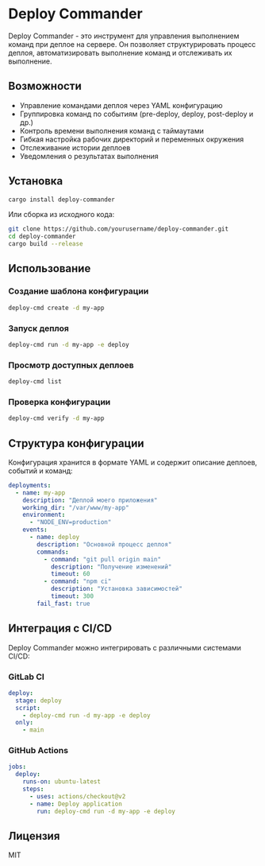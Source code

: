 # Deploy Commander

Deploy Commander - это инструмент для управления выполнением команд при деплое на сервере.
Он позволяет структурировать процесс деплоя, автоматизировать выполнение команд и отслеживать их выполнение.

## Возможности

- Управление командами деплоя через YAML конфигурацию
- Группировка команд по событиям (pre-deploy, deploy, post-deploy и др.)
- Контроль времени выполнения команд с таймаутами
- Гибкая настройка рабочих директорий и переменных окружения
- Отслеживание истории деплоев
- Уведомления о результатах выполнения

## Установка

```bash
cargo install deploy-commander
```

Или сборка из исходного кода:

```bash
git clone https://github.com/yourusername/deploy-commander.git
cd deploy-commander
cargo build --release
```

## Использование

### Создание шаблона конфигурации

```bash
deploy-cmd create -d my-app
```

### Запуск деплоя

```bash
deploy-cmd run -d my-app -e deploy
```

### Просмотр доступных деплоев

```bash
deploy-cmd list
```

### Проверка конфигурации

```bash
deploy-cmd verify -d my-app
```

## Структура конфигурации

Конфигурация хранится в формате YAML и содержит описание деплоев, событий и команд:

```yaml
deployments:
  - name: my-app
    description: "Деплой моего приложения"
    working_dir: "/var/www/my-app"
    environment:
      - "NODE_ENV=production"
    events:
      - name: deploy
        description: "Основной процесс деплоя"
        commands:
          - command: "git pull origin main"
            description: "Получение изменений"
            timeout: 60
          - command: "npm ci"
            description: "Установка зависимостей"
            timeout: 300
        fail_fast: true
```

## Интеграция с CI/CD

Deploy Commander можно интегрировать с различными системами CI/CD:

### GitLab CI

```yaml
deploy:
  stage: deploy
  script:
    - deploy-cmd run -d my-app -e deploy
  only:
    - main
```

### GitHub Actions

```yaml
jobs:
  deploy:
    runs-on: ubuntu-latest
    steps:
      - uses: actions/checkout@v2
      - name: Deploy application
        run: deploy-cmd run -d my-app -e deploy
```

## Лицензия

MIT